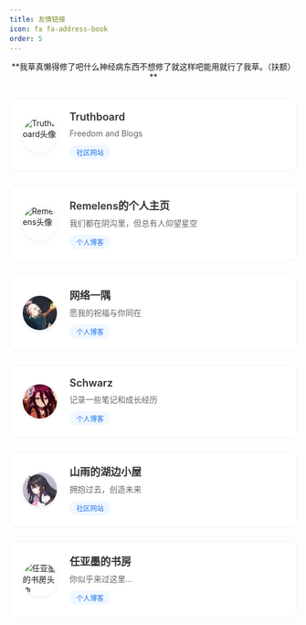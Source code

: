 ```yaml
---
title: 友情链接
icon: fa fa-address-book
order: 5
---
```


<center>
**我草真懒得修了吧什么神经病东西不想修了就这样吧能用就行了我草。（扶额）**
</center>

<div class="friendship-links">
  <div class="link-card" data-href="https://example.com/truthboard">
    <div class="card-content">
      <img src="https://truthboard.wdfiles.com/local--files/theme%3Abasic/truthboard2.svg" alt="Truthboard头像" class="avatar">
      <div class="card-text">
        <h3>Truthboard</h3>
        <p>Freedom and Blogs</p>
        <span class="type-tag">社区网站</span>
      </div>
    </div>
  </div>
  
  <div class="link-card" data-href="https://example.com/remelens">
    <div class="card-content">
      <img src="https://cdn.luogu.com.cn/upload/image_hosting/wzzqwiik.png" alt="Remelens头像" class="avatar">
      <div class="card-text">
        <h3>Remelens的个人主页</h3>
        <p>我们都在阴沟里，但总有人仰望星空</p>
        <span class="type-tag">个人博客</span>
      </div>
    </div>
  </div>
  
  <div class="link-card" data-href="https://example.com/cloud">
    <div class="card-content">
      <img src="/assets/img/links/cloud.jpg" alt="网络一隅头像" class="avatar">
      <div class="card-text">
        <h3>网络一隅</h3>
        <p>愿我的祝福与你同在</p>
        <span class="type-tag">个人博客</span>
      </div>
    </div>
  </div>
  
  <div class="link-card" data-href="https://example.com/schwarz">
    <div class="card-content">
      <img src="/assets/img/links/xiubi.png" alt="Schwarz头像" class="avatar">
      <div class="card-text">
        <h3>Schwarz</h3>
        <p>记录一些笔记和成长经历</p>
        <span class="type-tag">个人博客</span>
      </div>
    </div>
  </div>
  
  <div class="link-card" data-href="https://example.com/mountain">
    <div class="card-content">
      <img src="/assets/img/links/mountr.png" alt="山雨的湖边小屋头像" class="avatar">
      <div class="card-text">
        <h3>山雨的湖边小屋</h3>
        <p>拥抱过去，创造未来</p>
        <span class="type-tag">社区网站</span>
      </div>
    </div>
  </div>
  
  <div class="link-card" data-href="https://example.com/rymingenu">
    <div class="card-content">
      <img src="https://rymingenu.fun/assets/images/rymingenu.png" alt="任亚墨的书房头像" class="avatar">
      <div class="card-text">
        <h3>任亚墨的书房</h3>
        <p>你似乎来过这里…</p>
        <span class="type-tag">个人博客</span>
      </div>
    </div>
  </div>
</div>

<style>
.friendship-links {
  display: grid;
  grid-template-columns: repeat(auto-fill, minmax(300px, 1fr));
  gap: 25px;
  margin: 30px 0;
}

.link-card {
  position: relative;
  transition: transform 0.3s ease;
  cursor: pointer;
  border-radius: 12px;
  overflow: hidden;
}

.link-card:hover {
  transform: translateY(-5px);
}

.card-content {
  display: flex;
  align-items: center;
  padding: 20px;
  background: white;
  border-radius: 12px;
  box-shadow: 0 4px 12px rgba(0, 0, 0, 0.08);
  transition: all 0.3s ease;
  height: 100%;
  box-sizing: border-box;
  border: 1px solid rgba(0, 0, 0, 0.05);
  position: relative;
  z-index: 2;
}

.link-card::before {
  content: '';
  position: absolute;
  top: 0;
  left: 0;
  right: 0;
  bottom: 0;
  background: linear-gradient(135deg, #6a11cb 0%, #2575fc 100%);
  opacity: 0;
  transition: opacity 0.3s ease;
  z-index: 1;
  border-radius: 12px;
}

.link-card:hover::before {
  opacity: 0.1;
}

.card-content:hover {
  box-shadow: 0 8px 20px rgba(0, 0, 0, 0.12);
  border-color: rgba(0, 0, 0, 0.1);
}

.avatar {
  width: 60px;
  height: 60px;
  border-radius: 50%;
  object-fit: cover;
  margin-right: 20px;
  border: 2px solid #f8f8f8;
  box-shadow: 0 2px 6px rgba(0, 0, 0, 0.05);
  transition: transform 0.3s ease;
}

.link-card:hover .avatar {
  transform: scale(1.05);
}

.card-text {
  flex: 1;
}

.card-text h3 {
  margin: 0;
  font-size: 18px;
  font-weight: 600;
  color: #333;
  transition: color 0.3s ease;
}

.link-card:hover .card-text h3 {
  color: #1a73e8;
}

.card-text p {
  margin: 8px 0 0;
  font-size: 14px;
  color: #666;
  line-height: 1.5;
  transition: color 0.3s ease;
}

.link-card:hover .card-text p {
  color: #444;
}

.type-tag {
  display: inline-block;
  font-size: 12px;
  padding: 4px 12px;
  border-radius: 20px;
  background-color: #f0f7ff;
  color: #1a73e8;
  margin-top: 10px;
  font-weight: 500;
  transition: all 0.3s ease;
}

.link-card:hover .type-tag {
  background-color: #1a73e8;
  color: white;
}
</style>

<script>
document.querySelectorAll('.link-card').forEach(card => {
  card.addEventListener('click', function() {
    const url = this.getAttribute('data-href');
    if (url) window.open(url, '_blank');
  });
});
</script>